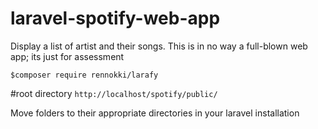 # laravel-spotify-web-app
Display a list of artist and their songs. This is in no way a full-blown web app; its just for assessment

`$composer require rennokki/larafy`

#root directory 
`http://localhost/spotify/public/`

Move folders to their appropriate directories in your laravel installation
